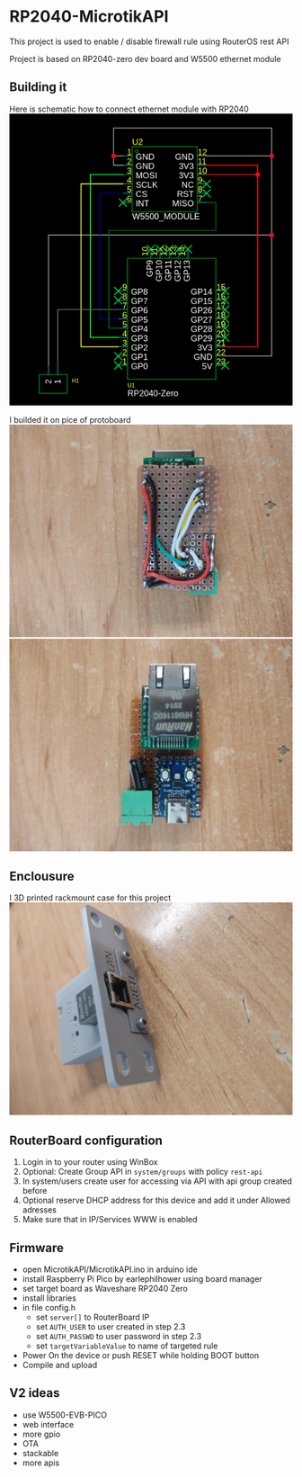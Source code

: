 
# RP2040-MicrotikAPI
This project is used to enable / disable firewall rule using RouterOS rest API

Project is based on RP2040-zero dev board and W5500 ethernet module

## Building it
Here is schematic how to connect ethernet module with RP2040
![Schematic](./img/Schematic.png)

I builded it on pice of protoboard
![protoboard top](./img/bot.jpg)
![protoboard bottom](./img/top.jpg)

## Enclousure
I 3D printed rackmount case for this project
![Enclousure](./img/case.jpg)

## RouterBoard configuration
1. Login in to your router using WinBox
2. Optional: Create Group API in `system/groups` with policy `rest-api`
3. In system/users create user for accessing via API with api group created before
4. Optional reserve DHCP address for this device and add it under Allowed adresses
5. Make sure that in IP/Services WWW is enabled
	

## Firmware

 - open MicrotikAPI/MicrotikAPI.ino in arduino ide
 - install Raspberry Pi Pico by earlephilhower using board manager
 - set target board as Waveshare RP2040 Zero
 - install libraries
 - in file config.h
	- set `server[]` to RouterBoard IP
	- set `AUTH_USER` to user created in step 2.3
	- set `AUTH_PASSWD` to user password in step 2.3
	- set `targetVariableValue` to name of targeted rule
 - Power On the device or push RESET while holding BOOT button
 - Compile and upload


## V2 ideas
- use W5500-EVB-PICO
- web interface
- more gpio
- OTA
- stackable
- more apis

